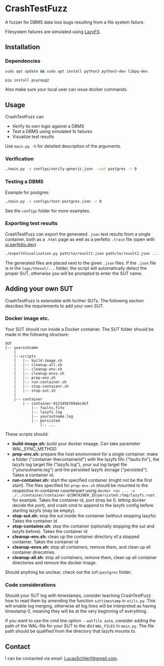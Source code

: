 # CrashTestFuzz

A fuzzer for DBMS data loss bugs resulting from a file system failure.

Filesystem failures are simulated using [LazyFS](https://www.github.com/dsrhaslab/lazyfs).

## Installation

### Dependencies

```sh
sudo apt update && sudo apt install python3 python3-dev libpq-dev

pip install psycopg2
```

Also make sure your local user can issue docker commands.

## Usage

CrashTestFuzz can

- Verify its own logic against a DBMS
- Test a DBMS using simulated fs failures
- Visualize test results

Use ```main.py -h``` for detailed description of the arguments.

### Verification

```sh
./main.py -x configs/verify-generic.json --sut postgres -r 0
```

### Testing a DBMS

Example for postgres:

```sh
./main.py -x configs/test-postgres.json -r 0
```

See the `configs` folder for more examples.

### Exporting test results

CrashTestFuzz can export the generated `.json` test results from a single container, both as a `.html` page as well as a perfetto `.trace` file (open with [ui.perfetto.dev](https://ui.perfetto.dev/)).

```sh
./exportVisualization.py path/to/result1.json path/to/result2.json ...
```

The generated files are placed next to the given `.json` files. If the `.json` file is in the `logs/thesut/...` folder, the script will automatically detect the proper SUT, otherwise you will be prompted to enter the SUT name.

## Adding your own SUT

CrashTestFuzz is extensible with further SUTs. The following section descibes the requirements to add your own SUT.


### Docker image etc.

Your SUT should run inside a Docker container. The SUT folder should be made in the following structure:

```
SUT
|-- yoursutname
    |
    |--scripts
    |   |-- build-image.sh
    |   |-- cleanup-all.sh
    |   |-- cleanup-env.sh
    |   |-- cleanup-envs.sh
    |   |-- prep-env.sh
    |   |-- run-container.sh
    |   |-- stop-contaienr.sh
    |   |-- stop-sut.sh
    |
    |-- container
        |-- container-0123456789abcdef
            |-- faults.fifo
            |-- lazyfs.log
            |-- yoursutname.log
            |-- persisted
                |-- ...
```

These scripts should:

- **build-image.sh:** build your docker imaage. Can take parameter WAL_SYNC_METHOD
- **prep-env.sh:** prepare the host environment for a single container: make a folder ("container-thecontainerid") with the lazyfs fifo ("faults.fio"), the lazyfs log target file ("lazyfs.log"), your sut log target file ("yoursutname.log") and the persisted lazyfs storage ("persisted"). Takes a container id.
- **run-container.sh:** start the specified container (might not be the first start). The files specified for `prep-env.sh` should be mounted to the respective in-container counterpart using `docker run ... -v ./../container/container-$CONTAINER_ID/persisted:/tmp/lazyfs.root` for example. Takes the container id, port (may be 0, letting docker decide the port), and crash cmd to append to the lazyfs config before starting lazyfs (may be empty).
- **stop-sut.sh:** stop the sut inside the container (without stopping lazyfs). Takes the container id
- **stop-container.sh:** stop the container (optionally stopping the sut and lazyfs before). Takes the container id
- **cleanup-env.sh:** clean up the container directory of a stopped container. Takes the container id
- **cleanup-envs.sh:** stop all containers, remove them, and clean up all container direcotries.
- **cleanup-all.sh:** stop all containers, remove them, clean up all container directories and remove the docker image.

Should anything be unclear, check out the `SUT/postgres` folder.

### Code considerations

Should your SUT log with timestamps, consider teaching CrashTestFuzz how to read them by amending the function `suttimestamp` in `utils.py`. This will enable log merging, otherwise all log lines will be interpreted as having timestamp 0, meaning they will be at the very beginning of everything.

If you want to use the cmd line option `--walfile auto`, consider adding the path of the WAL-file for your SUT to the dict `WAL_FILES` in `main.py`. The file path should be qualified from the directory that lazyfs mounts to.

## Contact

I can be contacted via email: [LucasSchlierf@gmail.com](mailto:lucasschlierf@gmail.com).
